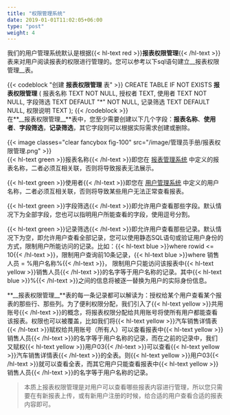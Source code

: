 ```yaml
---
title: "权限管理系统"
date: 2019-01-01T11:02:05+06:00
type: "post"
weight: 4
---
```


我们的用户管理系统默认是根据{{< hl-text red >}}__报表权限管理__{{< /hl-text >}}表来对用户阅读报表的权限进行管理的。您可以参考以下sql语句建立\_\_报表权限管理\_\_表。  

{{< codeblock "创建 __报表权限管理__ 表" >}}
CREATE TABLE IF NOT EXISTS __报表权限管理__ (
    报表名称 TEXT NOT NULL,
    授权者 TEXT,
    使用者 TEXT NOT NULL,
    字段筛选 TEXT DEFAULT "*" NOT NULL,
    记录筛选 TEXT DEFAULT NULL,
    权限说明 TEXT
);
{{< /codeblock >}}
<br>
在**\_\_报表权限管理\_\_**表中，您至少需要创建以下几个字段：**报表名称**、**使用者**、**字段筛选**，**记录筛选**，其它字段则可以根据实际需求创建或删除。  
  
{{< image classes="clear fancybox fig-100" src="/image/管理员手册/报表权限管理.png" >}}
<br>
{{< hl-text green >}}报表名称{{< /hl-text >}}即您在 [报表管理系统](/maintenance/reportmanager/) 中定义的报表名称，二者必须互相关联，否则将导致报表无法展示。  
   
{{< hl-text green >}}使用者{{< /hl-text >}}即您在 [用户管理系统](/maintenance/usermanager/) 中定义的用户名称，二者必须互相关联，否则将导致某些用户无法正常查看报表。  
   
{{< hl-text green >}}字段筛选{{< /hl-text >}}即允许用户查看那些字段。默认情况下为全部字段，您也可以指明用户所能查看的字段，使用逗号分割。    
   
{{< hl-text green >}}记录筛选{{< /hl-text >}}即允许用户查看那些记录。默认情况下为空，即允许用户查看全部记录，您可以使用静态SQL语句或验证用户身份的方式，限制用户所能访问的记录。比如：{{< hl-text blue >}}where rowid <= 10{{< /hl-text >}}，限制用户查询前10条记录，{{< hl-text blue >}}where 销售人员 = %用户名称%{{< /hl-text >}}， 限制用户只能访问该报表中{{< hl-text yellow >}}销售人员{{< /hl-text >}}的名字等于用户名称的记录。其中{{< hl-text blue >}}%{{< /hl-text >}}之间的信息将被逐一替换为用户的实际身份信息。    
  
**\_\_报表权限管理\_\_**表的每一条记录都可以解读为：授权给某个用户查看某个报表的那些行、那些列。为了便利权限分配，我们引入了{{< hl-text yellow >}}共用账号{{< /hl-text >}}的概念，将报表权限分配给共用账号将使所有用户都能查看该报表。权限也可以被覆盖，比如我们将{{< hl-text yellow >}}汽车销售详情表{{< /hl-text >}}赋权给共用账号（所有人）可以查看报表中{{< hl-text yellow >}}销售人员{{< /hl-text >}}的名字等于用户名称的记录，而在之前的记录中，我们又赋权{{< hl-text yellow >}}用户03{{< /hl-text >}}可以查看{{< hl-text yellow >}}汽车销售详情表{{< /hl-text >}}的全表。则{{< hl-text yellow >}}用户03{{< /hl-text >}}就可以查看全表，而其它用户只能查看报表中{{< hl-text yellow >}}销售人员{{< /hl-text >}}的名字等于用户名称的记录。  
  
> 本质上报表权限管理是对用户可以查看哪些报表内容进行管理，所以您只需要在有新报表上传，或有新用户注册的时候，给合适的用户查看合适的报表内容即可。

